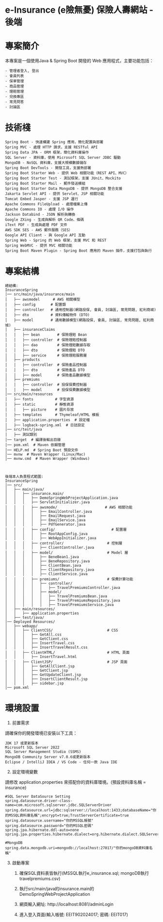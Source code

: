 # e-Insurance (e險無憂) 保險人壽網站 - 後端

# 專案簡介

本專案是一個使用Java & Spring Boot 開發的 Web 應用程式，主要功能包括：

    - 管理者登入, 登出
    - 會員列表
    - 保單管理
    - 商品管理
    - 理賠管理
    - 兌換專區
    - 常見問答
    - 討論區 

# 技術棧

    Spring Boot - 快速構建 Spring 應用，簡化配置與部署
    Spring MVC - 處理 HTTP 請求，支援 RESTful API
    Spring Data JPA - ORM 框架，簡化資料庫操作
    SQL Server - 資料庫，使用 Microsoft SQL Server JDBC 驅動
    MongoDB - NoSQL 資料庫，支援大規模數據儲存
    Spring Boot DevTools - 開發工具，支援熱部署
    Spring Boot Starter Web - 提供 Web 相關功能（REST API、MVC）
    Spring Boot Starter Test - 測試框架，支援 JUnit、Mockito
    Spring Boot Starter Mail - 郵件發送模組
    Spring Boot Starter Data MongoDB - 提供 MongoDB 整合支援
    Jakarta Servlet API - 提供 Servlet、JSP 相關功能
    Tomcat Embed Jasper - 支援 JSP 運行
    Apache Commons FileUpload - 處理檔案上傳
    Apache Commons IO - 處理 I/O 操作
    Jackson Databind - JSON 解析與轉換
    Google ZXing - 生成與解析 QR Code、條碼
    iText PDF - 生成與處理 PDF 文件
    AWS SDK SES - AWS 郵件服務（SES）
    Google API Client - 與 Google API 互動
    Spring Web - Spring 的 Web 框架，支援 MVC 和 REST
    Spring WebMVC - 提供 MVC 相關功能
    Spring Boot Maven Plugin - Spring Boot 應用的 Maven 插件，支援打包與執行

# 專案結構

    總結構:
    InsuranceSpring
    │── src/main/java/insurance/main
    │   ├── awsmodel      # AWS 相關模型
    │   ├── config       # 配置類
    │   ├── controller   # 通用控制器(網路投保, 會員, 討論區, 常見問題, 紅利商城)
    │   ├── dto          # 資料傳輸物件 (DTO)
    │   ├── model        # 通用數據模型(網路投保, 會員, 討論區, 常見問題, 紅利商城)
    │   ├── insuranceClaims
    │   │   ├── bean        # 保險理賠 Bean
    │   │   ├── controller  # 保險理賠控制器
    │   │   ├── dao         # 保險理賠數據存取
    │   │   ├── dto         # 保險理賠 DTO
    │   │   ├── service     # 保險理賠服務層
    │   ├── products
    │   │   ├── controller  # 保險產品控制器
    │   │   ├── dto         # 保險產品 DTO
    │   │   ├── model       # 保險產品數據模型
    │   ├── premiums
    │   │   ├── controller  # 投保保費控制器
    │   │   ├── model       # 投保保費數據模型
    │── src/main/resources
    │   ├── fonts          # 字型資源
    │   ├── static         # 靜態資源
    │   │   ├── picture    # 圖片存放
    │   ├── templates      # Thymeleaf/HTML 模板
    │   ├── application.properties  # 設定檔
    │   ├── logback-spring.xml  # 日誌設定
    │── src/test/java
    │   ├── 測試類別
    │── target  # 編譯後輸出目錄
    │── pom.xml  # Maven 依賴管理
    │── HELP.md  # Spring Boot 預設文件
    │── mvnw  # Maven Wrapper (Linux/Mac)
    │── mvnw.cmd  # Maven Wrapper (Windows)



    後端本人負責程式範圍:
    InsuranceSpring
    │── src/
    │   ├── main/java/
    │   │   ├── insurance.main/
    │   │   │   ├── DemoSpringWebProjectApplication.java
    │   │   │   ├── ServletInitializer.java
    │   │   │   ├── awsmode/                      # AWS 相關功能
    │   │   │   │   ├── EmailController.java
    │   │   │   │   ├── EmailRequest.java
    │   │   │   │   ├── EmailService.java
    │   │   │   │   ├── PdfGenerator.java
    │   │   │   ├── config/                          # 配置層
    │   │   │   │   ├── RootAppConfig.java
    │   │   │   │   ├── WebAppInitializer.java
    │   │   │   ├── controller/                    # 控制層
    │   │   │   │   ├── ClientController.java
    │   │   │   ├── model/                         # Model 層
    │   │   │   │   ├── BeneBean1.java
    │   │   │   │   ├── BeneRepository.java
    │   │   │   │   ├── ClientBean.java
    │   │   │   │   ├── ClientRepository.java
    │   │   │   │   ├── ClientService.java
    │   │   │   ├── premiums/                      # 保費計算功能
    │   │   │   │   ├── controller/
    │   │   │   │   │   ├── TravelPremiumsController.java
    │   │   │   │   ├── model/
    │   │   │   │   │   ├── TravelPremiumsBean.java
    │   │   │   │   │   ├── TravelPremiumsRepository.java
    │   │   │   │   │   ├── TravelPremiumsService.java
    │   ├── main/resources/
    │   │   ├── application.properties
    │   ├── test/java/
    │── Deployed Resources/
    │   ├── webapp/
    │   │   ├── ClientCSS/                         # CSS
    │   │   │   ├── GetAll.css
    │   │   │   ├── GetClient.css
    │   │   │   ├── InsertTravel.css
    │   │   │   ├── InsertTravelResult.css
    │   │   ├── ClientHTML/                        # HTML 頁面
    │   │   │   ├── InsertTravel.html
    │   │   ├── ClientJSP/                         # JSP 頁面
    │   │   │   ├── GetAllClient.jsp
    │   │   │   ├── GetClient.jsp
    │   │   │   ├── GetUpdateClient.jsp
    │   │   │   ├── InsertClientResult.jsp
    │   │   │   ├── sidebar.jsp
    │── pom.xml


# 環境設置

1. 前置需求

請確保你的開發環境已安裝以下工具：

    JDK 17 或更新版本
    Microsoft SQL Server 2022 
    SQL Server Management Studio (SSMS)
    MongoDB Community Server v7.0.6或更新版本
    Eclipse / IntelliJ IDEA / VS Code - 任何一款 Java IDE

2. 設定環境變數

請修改 application.properties 來搭配你的資料庫環境。(預設資料庫名稱 = insurance)

    #SQL Server DataSource Setting
    spring.datasource.driver-class-name=com.microsoft.sqlserver.jdbc.SQLServerDriver
    spring.datasource.url=jdbc:sqlserver://localhost:1433;databaseName="你的MSSQL資料庫名稱";encrypt=true;TrustServerCertificate=true
    spring.datasource.username="你的MSSQL帳號"
    spring.datasource.password="你的MSSQL密碼"
    spring.jpa.hibernate.ddl-auto=none
    spring.jpa.properties.hibernate.dialect=org.hibernate.dialect.SQLServerDialect

    #MongoDB
    spring.data.mongodb.uri=mongodb://localhost:27017/"你的mongoDB資料庫名稱"

3. 啟動專案

    1. 確保SQL資料表皆執行(MSSQL執行e_insurance.sql; mongoDB執行travelpremiums.csv)

    2. 執行src/main/java的insurance.main的 DemoSpringWebProjectApplication

    3. 網頁輸入網址: http://localhost:8081/adminLogin

    4. 進入登入頁面(輸入帳號: EEIT902024017; 密碼: EEIT017)
